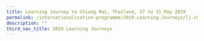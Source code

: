 ```yaml
---
title: Learning Journey to Chiang Mai, Thailand, 27 to 31 May 2019
permalink: /internationalisation-programme/2019-Learning-Journeys/lj-chiangmai-thailand/
description: ""
third_nav_title: 2019 Learning Journeys
---
```

